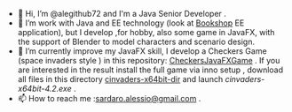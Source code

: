 - 👋 Hi, I’m @alegithub72 and I'm a Java Senior Developer .
- 👀 I’m work with Java and EE technology (look at [Bookshop](https://github.com/alegithub72/bookshop) EE application), but I develop ,for hobby, also some game in JavaFX, with the support of Blender to model characters and  scenario design.
- 🌱 I’m currently improve my JavaFX skill, I develop a Checkers Game (space invaders style ) in this repository: [CheckersJavaFXGame](https://github.com/alegithub72/checkersjavafx) . If you  are interested in the result install the full game via inno setup , download all files in this directory [cinvaders-x64bit-dir](https://github.com/alegithub72/alegithub72/tree/main/cinvaders-x64bit-dir) and launch  _cinvaders-x64bit-4.2.exe_ .
- 📫 How to reach me :<sardaro.alessio@gmail.com> .

<!---
alegithub72/alegithub72 is a ✨ special ✨ repository because its `README.md` (this file) appears on your GitHub profile.
You can click the Preview link to take a look at your changes.
--->
